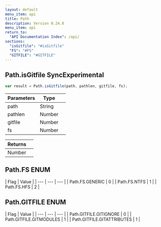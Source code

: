 ```yaml
---
layout: default
menu_item: api
title: Path
description: Version 0.24.0
menu_item: api
return_to:
  "API Documentation Index": /api/
sections:
  "isGitfile": "#isGitfile"
  "FS": "#FS"
  "GITFILE": "#GITFILE"
---
```


## <a name="isGitfile"></a><span>Path.</span>isGitfile <span class="tags"><span class="sync">Sync</span><span class="experimental">Experimental</span></span>

```js
var result = Path.isGitfile(path, pathlen, gitfile, fs);
```

| Parameters | Type |   |
| --- | --- | --- |
| path | String |  |
| pathlen | Number |  |
| gitfile | Number |  |
| fs | Number |  |

| Returns |  |
| --- | --- |
| Number |  |

## <a name="FS"></a><span>Path.</span>FS <span class="tags"><span class="enum">ENUM</span></span>

| Flag | Value |
| --- | --- | --- |
| <span>Path.FS.</span>GENERIC | 0 |
| <span>Path.FS.</span>NTFS | 1 |
| <span>Path.FS.</span>HFS | 2 |

## <a name="GITFILE"></a><span>Path.</span>GITFILE <span class="tags"><span class="enum">ENUM</span></span>

| Flag | Value |
| --- | --- | --- |
| <span>Path.GITFILE.</span>GITIGNORE | 0 |
| <span>Path.GITFILE.</span>GITMODULES | 1 |
| <span>Path.GITFILE.</span>GITATTRIBUTES | 1 |

